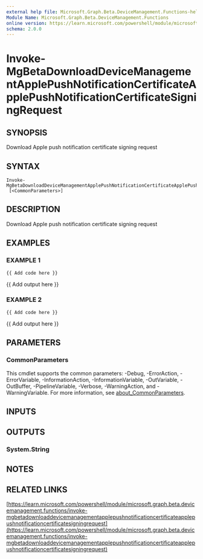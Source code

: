```yaml
---
external help file: Microsoft.Graph.Beta.DeviceManagement.Functions-help.xml
Module Name: Microsoft.Graph.Beta.DeviceManagement.Functions
online version: https://learn.microsoft.com/powershell/module/microsoft.graph.beta.devicemanagement.functions/invoke-mgbetadownloaddevicemanagementapplepushnotificationcertificateapplepushnotificationcertificatesigningrequest
schema: 2.0.0
---
```


# Invoke-MgBetaDownloadDeviceManagementApplePushNotificationCertificateApplePushNotificationCertificateSigningRequest

## SYNOPSIS
Download Apple push notification certificate signing request

## SYNTAX

```
Invoke-MgBetaDownloadDeviceManagementApplePushNotificationCertificateApplePushNotificationCertificateSigningRequest
 [<CommonParameters>]
```

## DESCRIPTION
Download Apple push notification certificate signing request

## EXAMPLES

### EXAMPLE 1
```
{{ Add code here }}
```

{{ Add output here }}

### EXAMPLE 2
```
{{ Add code here }}
```

{{ Add output here }}

## PARAMETERS

### CommonParameters
This cmdlet supports the common parameters: -Debug, -ErrorAction, -ErrorVariable, -InformationAction, -InformationVariable, -OutVariable, -OutBuffer, -PipelineVariable, -Verbose, -WarningAction, and -WarningVariable. For more information, see [about_CommonParameters](http://go.microsoft.com/fwlink/?LinkID=113216).

## INPUTS

## OUTPUTS

### System.String
## NOTES

## RELATED LINKS

[https://learn.microsoft.com/powershell/module/microsoft.graph.beta.devicemanagement.functions/invoke-mgbetadownloaddevicemanagementapplepushnotificationcertificateapplepushnotificationcertificatesigningrequest](https://learn.microsoft.com/powershell/module/microsoft.graph.beta.devicemanagement.functions/invoke-mgbetadownloaddevicemanagementapplepushnotificationcertificateapplepushnotificationcertificatesigningrequest)


